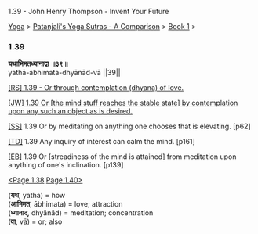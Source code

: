1.39 - John Henry Thompson - Invent Your Future   
    

[Yoga](../../../yoga.md)‎ > ‎[Patanjali's Yoga Sutras - A Comparison](../../patanjani.md)‎ > ‎[Book 1](../book-1.md)‎ > ‎

### 1.39

**यथाभिमतध्यानाद्वा ॥३९॥**  
yathā-abhimata-dhyānād-vā ||39||  
  
  
[\[RS\] 1.39 - Or through contemplation (dhyana) of love.](http://www.ashtangayoga.info/philosophy/yoga-sutra-patanjali/chapter-1/item/yatha-abhimata-dhyanad-va-39/)  
  
[\[JW\] 1.39 Or \[the mind stuff reaches the stable state\] by contemplation upon any such an object as is desired.](http://books.google.com/books?id=YzFImjtOxUwC&pg=PA77&ci=143%2C314%2C720%2C54&source=bookclip)  
  
[\[SS\]](http://www.amazon.com/Yoga-Sutras-Patanjali-Commentary-Satchidananda/dp/0932040381) 1.39 Or by meditating on anything one chooses that is elevating. \[p62\]  
  
[\[TD\]](http://www.amazon.com/Heart-Yoga-Developing-Personal-Practice/dp/089281764X/ref=sr_1_5?ie=UTF8&qid=1326228195&sr=8-5) 1.39 Any inquiry of interest can calm the mind. \[p161\]  
  
[\[EB\]](http://www.amazon.com/Yoga-Sutras-Patanjali-Translation-Commentary/dp/0865477361/ref=sr_1_1?ie=UTF8&s=books&qid=1250508322&sr=1-1) 1.39 Or \[streadiness of the mind is attained\] from meditation upon anything of one's inclination. \[p139\]  
  
  
[<Page 1.38](138.md)  [Page 1.40>](140.md)  
  
  
  

(**यथ**, yatha) = how  
(**आभिमत**, ābhimata) = love; attraction  
(**ध्यानाद्**, dhyānād) = meditation; concentration  
(**वा**, vā) = or; also

